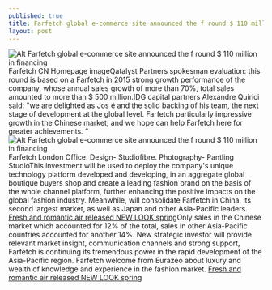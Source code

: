 ```yaml
---
published: true
title: Farfetch global e-commerce site announced the f round $ 110 million in financing
layout: post
---
```

![Alt Farfetch global e-commerce site announced the f round $ 110 million in financing](http://ducaticase.files.wordpress.com/2016/05/7835b3ce.jpeg)Farfetch CN Homepage imageQatalyst Partners spokesman evaluation: this round is based on a Farfetch in 2015 strong growth performance of the company, whose annual sales growth of more than 70%, total sales amounted to more than $ 500 million.IDG capital partners Alexandre Quirici said: \"we are delighted as Jos é and the solid backing of his team, the next stage of development at the global level. Farfetch particularly impressive growth in the Chinese market, and we hope can help Farfetch here for greater achievements. ”![Alt Farfetch global e-commerce site announced the f round $ 110 million in financing](http://ducaticase.files.wordpress.com/2016/05/783c6d41.jpeg)Farfetch London Office. Design- Studiofibre. Photography- Pantling StudioThis investment will be used to deploy the company\'s unique technology platform developed and developing, in an aggregate global boutique buyers shop and create a leading fashion brand on the basis of the whole channel platform, further enhancing the positive impacts on the global fashion industry. Meanwhile, will consolidate Farfetch in China, its second largest market, as well as Japan and other Asia-Pacific leaders. [Fresh and romantic air released NEW LOOK spring](http://www.focalstyle.com/2016/02/17/fresh-and-romantic-air-released-new-look-spring-summer-2016-series/)Only sales in the Chinese market which accounted for 12% of the total, sales in other Asia-Pacific countries accounted for another 14%. New strategic investor will provide relevant market insight, communication channels and strong support, Farfetch is continuing its tremendous power in the rapid development of the Asia-Pacific region. Farfetch welcome from Eurazeo about luxury and wealth of knowledge and experience in the fashion market. [Fresh and romantic air released NEW LOOK spring](http://www.focalstyle.com/2016/02/17/fresh-and-romantic-air-released-new-look-spring-summer-2016-series/)